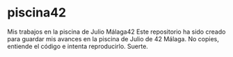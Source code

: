 # piscina42
Mis trabajos en la piscina de Julio Málaga42
Este repositorio ha sido creado para guardar mis avances en la piscina de Julio de 42 Málaga. No copies, entiende el código e intenta reproducirlo. Suerte.
